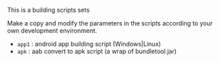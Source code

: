 This is a building scripts sets

Make a copy and modify the parameters in the scripts according to your own development environment.

- `app1` : android app building script (Windows|Linux)
- `apk` : aab convert to apk script (a wrap of bundletool.jar)